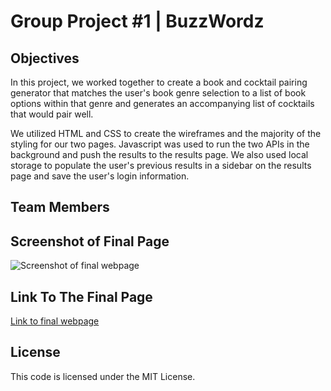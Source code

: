 # Group Project #1 | BuzzWordz

## Objectives

In this project, we worked together to create a book and cocktail pairing generator that matches the user's book genre selection to a list of book options within that genre and generates an accompanying list of cocktails that would pair well.

We utilized HTML and CSS to create the wireframes and the majority of the styling for our two pages. Javascript was used to run the two APIs in the background and push the results to the results page. We also used local storage to populate the user's previous results in a sidebar on the results page and save the user's login information.

## Team Members


## Screenshot of Final Page

![Screenshot of final webpage](./assets/images/PENDING)

## Link To The Final Page

[Link to final webpage](PENDING)

## License

This code is licensed under the MIT License.